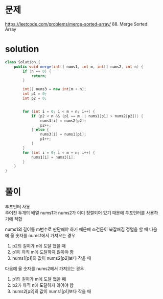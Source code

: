 # 문제
https://leetcode.com/problems/merge-sorted-array/
88. Merge Sorted Array

# solution
```java
class Solution {
    public void merge(int[] nums1, int m, int[] nums2, int n) {
        if (n == 0) {
            return;
        }

        int[] nums3 = new int[m + n];
        int p1 = 0;
        int p2 = 0;


        for (int i = 0; i < m + n; i++) {
            if (p2 < n && (p1 == m || nums1[p1] > nums2[p2])) {
                nums3[i] = nums2[p2];
                p2++;
            } else {
                nums3[i] = nums1[p1];
                p1++;
            }
        }
        for (int i = 0; i < m + n; i++) {
            nums1[i] = nums3[i];
        }
    }
}
```

# 풀이
투포인터 사용\
주어진 두개의 배열 nums1과 nums2가 이미 정렬되어 있기 때문에 투포인터를 사용하기에 적합

nums1의 길이를 m변수로 판단해야 하기 때문에 조건문이 복잡해짐
정렬을 할 때 다음에 올 숫자를 nums1에서 가져오는 경우
1. p2의 길이가 n에 도달 했을 때
2. p1이 아직 m에 도달하지 않아야 함
3. nums1[p1]의 값이 nums2[p2]보다 작을 때

다음에 올 숫자를 nums2에서 가져오는 경우
1. p1의 길이가 m에 도달 했을 때
2. p2가 아직 n에 도달하지 않아야 함
3. nums2[p2]의 값이 nums1[p1]보다 작을 때



